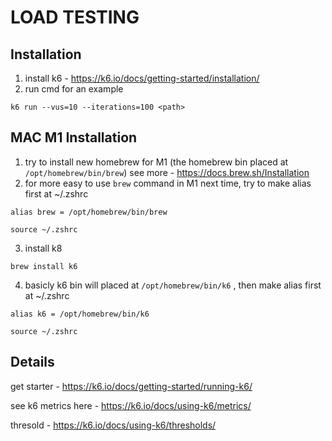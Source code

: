 # LOAD TESTING 

## Installation 
1. install k6 - https://k6.io/docs/getting-started/installation/
2. run cmd for an example
```
k6 run --vus=10 --iterations=100 <path>
```

## MAC M1 Installation
1. try to install new homebrew for M1 (the homebrew bin placed at `/opt/homebrew/bin/brew`) 
see more - https://docs.brew.sh/Installation
2. for more easy to use `brew` command in M1 next time, try to make alias first at ~/.zshrc 
```
alias brew = /opt/homebrew/bin/brew

source ~/.zshrc
```
3. install k8
```
brew install k6
```
4. basicly k6 bin will placed at `/opt/homebrew/bin/k6` , then make alias first at ~/.zshrc
```
alias k6 = /opt/homebrew/bin/k6

source ~/.zshrc
```

## Details
get starter - https://k6.io/docs/getting-started/running-k6/

see k6 metrics here - https://k6.io/docs/using-k6/metrics/

thresold -  https://k6.io/docs/using-k6/thresholds/
